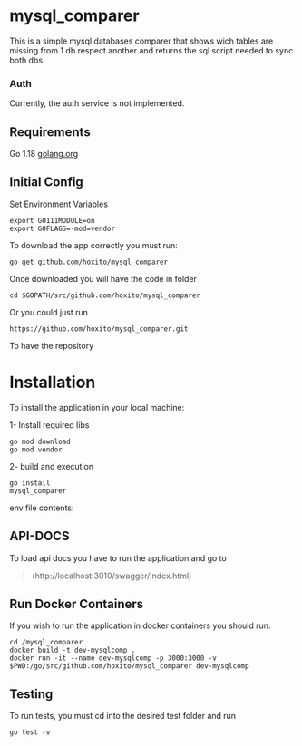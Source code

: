 # mysql_comparer

This is a simple mysql databases comparer that shows wich tables are missing from 1 db respect another and returns the sql script needed to sync both dbs.

### Auth

Currently, the auth service is not implemented.

## Requirements

Go 1.18  [golang.org](https://golang.org/doc/install)

## Initial Config
Set Environment Variables

    export GO111MODULE=on
    export GOFLAGS=-mod=vendor

To download the app correctly you must run:

    go get github.com/hoxito/mysql_comparer

Once downloaded you will have the code in folder

    cd $GOPATH/src/github.com/hoxito/mysql_comparer

Or you could just run

    https://github.com/hoxito/mysql_comparer.git

To have the repository

# Installation

To install the application in your local machine:

1- Install required libs

    go mod download
	go mod vendor


2- build and execution

    go install
    mysql_comparer

env file contents:


## API-DOCS
To load api docs you have to run the application and go to

> (http://localhost:3010/swagger/index.html)


## Run Docker Containers
If you wish to run the application in docker containers you should run:

    cd /mysql_comparer
    docker build -t dev-mysqlcomp .
    docker run -it --name dev-mysqlcomp -p 3000:3000 -v $PWD:/go/src/github.com/hoxito/mysql_comparer dev-mysqlcomp

## Testing
To run tests, you must cd into the desired test folder and run 

    go test -v